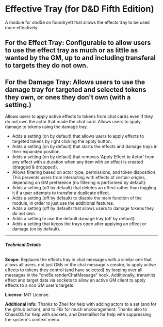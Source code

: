 # Effective Tray (for D&D Fifth Edition)
A module for dnd5e on foundryvtt that allows the effects tray to be used more effectively.

## For the Effect Tray: Configurable to allow users to use the effect tray as much or as little as wanted by the GM, up to and including transferal to targets they do not own.
## For the Damage Tray: Allows users to use the damage tray for targeted and selected tokens they own, or ones they don't own (with a setting.)
Allows users to apply active effects to tokens from chat cards even if they do not own the actor that made the chat card.
Allows users to apply damage to tokens using the damage tray.
- Adds a setting (on by default) that allows users to apply effects to targeted tokens by right clicking the apply button.
- Adds a setting (on by default) that starts the effects and damage trays in their expanded position.
- Adds a setting (on by default) that removes 'Apply Effect to Actor' from any effect with a duration when any item with an effect is created (dragged & droppped).
- Allows filtering based on actor type, permissions, and token disposition. This prevents users from interacting with effects of certain origins, depending on GM preference (no filtering is performed by default).
- Adds a setting (off by default) that deletes an effect rather than toggling it if a user attempts to transfer a duplicate effect.
- Adds a setting (off by default) to disable the main function of the module, in order to just use the additional features.
- Adds a setting (off by default) that allows users to damage tokens they do not own.
- Adds a setting to use the default damage tray (off by default).
- Adds a setting that keeps the trays open after applying an effect or damage (on by default).

___
###### **Technical Details**

**Scope:** Replaces the effects tray in chat messages with a similar one that allows all users, not just GMs or the chat message's creator, to apply active effects to tokens they control (and have selected) by looping over all messages in the "dnd5e.renderChatMessage" hook. Additionally, transmits effect and target data via sockets to allow an active GM client to apply effects to a non GM user's targets.

**License:** MIT License.

**Additional Info:** Thanks to Zhell for help with adding actors to a set (and for the github action), and to Flix for much encouragement. Thanks also to ChaosOS for help with sockets, and DrentalBot for help with suppressing the system's context menu.
